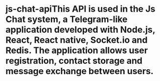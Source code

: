 # js-chat-apiThis API is used in the Js Chat system, a Telegram-like application developed with Node.js, React, React native, Socket.io and Redis. The application allows user registration, contact storage and message exchange between users.

